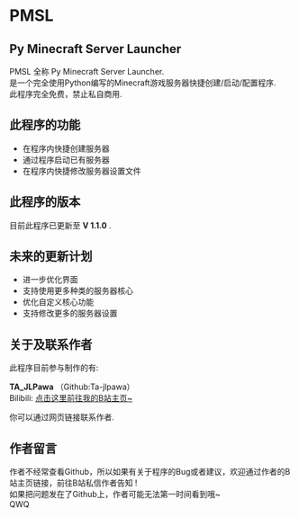 # PMSL

## Py Minecraft Server Launcher

PMSL 全称 Py Minecraft Server Launcher.  
是一个完全使用Python编写的Minecraft游戏服务器快捷创建/启动/配置程序.  
此程序完全免费，禁止私自商用.

## 此程序的功能

- 在程序内快捷创建服务器
- 通过程序启动已有服务器
- 在程序内快捷修改服务器设置文件

## 此程序的版本

目前此程序已更新至   **V 1.1.0** .

## 未来的更新计划

- 进一步优化界面
- 支持使用更多种类的服务器核心
- 优化自定义核心功能
- 支持修改更多的服务器设置

## 关于及联系作者

此程序目前参与制作的有:

**TA_JLPawa**  （Github:Ta-jlpawa）  
Bilibili: [点击这里前往我的B站主页~](https://space.bilibili.com/1101301178)

你可以通过网页链接联系作者.

## 作者留言

作者不经常查看Github，所以如果有关于程序的Bug或者建议，欢迎通过作者的B站主页链接，前往B站私信作者告知 !  
如果把问题发在了Github上，作者可能无法第一时间看到哦~  
QWQ
